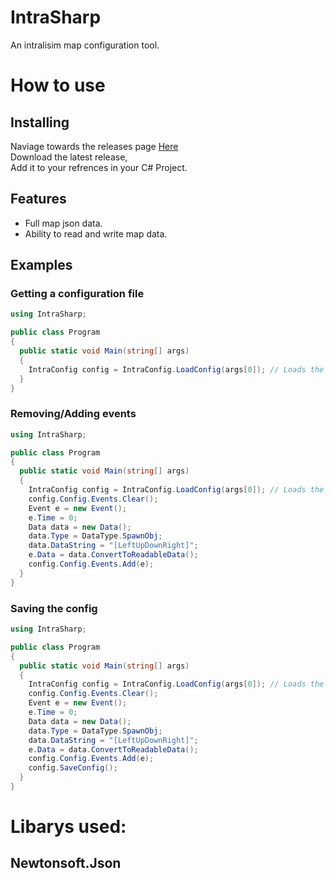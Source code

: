 # IntraSharp
An intralisim map configuration tool.

# How to use
## Installing
Naviage towards the releases page [Here](https://github.com/KadeDev/IntraSharp/releases/latest)  
Download the latest release,  
Add it to your refrences in your C# Project.  
## Features
- Full map json data.
- Ability to read and write map data.
## Examples
### Getting a configuration file
```csharp
using IntraSharp;

public class Program
{
  public static void Main(string[] args)
  {
    IntraConfig config = IntraConfig.LoadConfig(args[0]); // Loads the config in the 1st argument, which is a file path. 
  }
}
```
### Removing/Adding events
```csharp
using IntraSharp;

public class Program
{
  public static void Main(string[] args)
  {
    IntraConfig config = IntraConfig.LoadConfig(args[0]); // Loads the config in the 1st argument, which is a file path. 
    config.Config.Events.Clear();
    Event e = new Event();
    e.Time = 0;
    Data data = new Data();
    data.Type = DataType.SpawnObj;
    data.DataString = "[LeftUpDownRight]";
    e.Data = data.ConvertToReadableData();
    config.Config.Events.Add(e);
  }
}
```
### Saving the config
```csharp
using IntraSharp;

public class Program
{
  public static void Main(string[] args)
  {
    IntraConfig config = IntraConfig.LoadConfig(args[0]); // Loads the config in the 1st argument, which is a file path. 
    config.Config.Events.Clear();
    Event e = new Event();
    e.Time = 0;
    Data data = new Data();
    data.Type = DataType.SpawnObj;
    data.DataString = "[LeftUpDownRight]";
    e.Data = data.ConvertToReadableData();
    config.Config.Events.Add(e);
    config.SaveConfig();
  }
}
```

# Libarys used:
## Newtonsoft.Json
